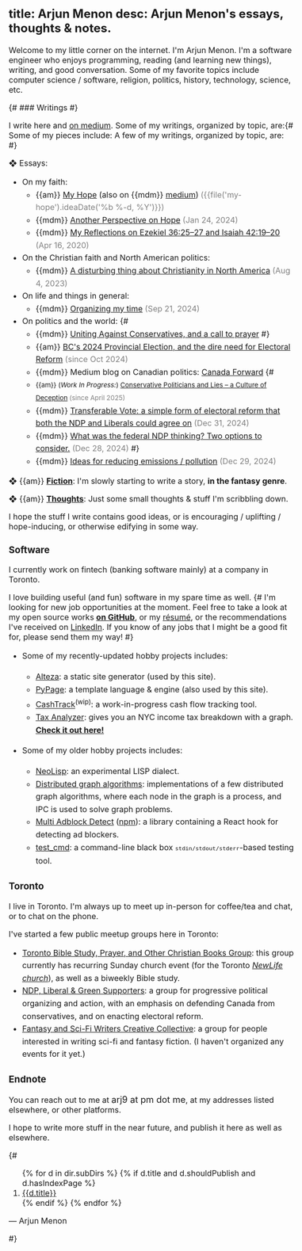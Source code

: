 title: Arjun Menon
desc: Arjun Menon's essays, thoughts & notes.
---
<style>
.content {
	font-family: {{ fancy_sans_1 }};
}
body, p {
	font-size: 16px;
}
h1, h2 {
	margin-top: 1em;
}
ul {
	line-height: 1.6em;
}
.datenote {
	color: gray;
}
.endnote-mail {
	font-family: 'IM Fell English', {{ std_serif_1 }};
	font-size: large;
}
</style>

Welcome to my little corner on the internet. I'm Arjun Menon. I'm a software engineer who enjoys programming, reading (and learning new things), writing, and good conversation. Some of my favorite topics include computer science / software, religion, politics, history, technology, science, etc.

{# ### Writings #}

I write here and [on medium](https://medium.com/@arjungmenon). Some of my writings, organized by topic, are:{# Some of my pieces include: A few of my writings, organized by topic, are: #}

❖ Essays:
* On my faith:
	* {{am}} [My Hope]({{link('my-hope')}}) (also on {{mdm}} [medium](https://medium.com/@arjungmenon/my-hope-bb8d0178797b)) <span class="datenote">({{file('my-hope').ideaDate('%b %-d, %Y')}})</span>
	* {{mdm}} [Another Perspective on Hope](https://medium.com/@arjungmenon/another-perspective-on-hope-b812f6388fdc) <span class="datenote">(Jan 24, 2024)</span>
	* {{mdm}} [My Reflections on Ezekiel 36:25–27 and Isaiah 42:19–20](https://medium.com/@arjungmenon/ezekiel-36-25-27-and-isaiah-42-19-20-945028192388) <span class="datenote">(Apr 16, 2020)</span>
* On the Christian faith and North American politics:
	* {{mdm}} [A disturbing thing about Christianity in North America](https://medium.com/@arjungmenon/one-disturbing-thing-on-christianity-in-north-america-9dae8088c0e4) <span class="datenote">(Aug 4, 2023)</span>
* On life and things in general:
	* {{mdm}} [Organizing my time](https://medium.com/life-and-things/carving-out-my-time-4596332ae631) <span class="datenote">(Sep 21, 2024)</span>
* On politics and the world:
{#
	* {{mdm}} [Uniting Against Conservatives, and a call to prayer](https://medium.com/canada-forward/uniting-against-conservatives-and-a-call-to-prayer-2cede05aac0a)
#}
	* {{am}} [BC's 2024 Provincial Election, and the dire need for Electoral Reform]({{link('bc-2024-and-electoral-reform')}}) <span class="datenote">(since Oct 2024)</span>
    * {{mdm}} Medium blog on Canadian politics: [Canada Forward](https://medium.com/canada-forward)
{#
	* <small>{{am}} (_Work In Progress:_) [Conservative Politicians and Lies – a Culture of Deception]({{link('conservatives-and-lies')}}) <span class="datenote">(since April 2025)</span></small>
	* {{mdm}} [Transferable Vote: a simple form of electoral reform that both the NDP and Liberals could agree on](https://medium.com/canada-forward/transferable-vote-a-simple-form-of-electoral-reform-that-both-the-ndp-and-liberals-could-agree-on-e1be752e2224) <span class="datenote">(Dec 31, 2024)</span>
	* {{mdm}} [What was the federal NDP thinking? Two options to consider.](https://medium.com/canada-forward/what-on-earth-was-the-ndp-and-jagmeet-singh-thinking-838e45a0daef) <span class="datenote">(Dec 28, 2024)</span>
#}
	* {{mdm}} [Ideas for reducing emissions / pollution](https://medium.com/politics-and-systems/possible-solutions-to-reducing-pollution-carbon-emissions-d87f37ebf458) <span class="datenote">(Dec 29, 2024)</span>

❖ {{am}} [**Fiction**]({{link('fiction')}}): I'm slowly starting to write a story, **in the fantasy genre**.

❖ {{am}} [**Thoughts**]({{link('thoughts')}}): Just some small thoughts & stuff I'm scribbling down.

I hope the stuff I write contains good ideas, or is encouraging / uplifting / hope-inducing, or otherwise edifying in some way.

### Software

I currently work on fintech (banking software mainly) at a company in Toronto.

I love building useful (and fun) software in my spare time as well.
{# I'm looking for new job opportunities at the moment. Feel free to take a look at my open source works [**on GitHub**](https://github.com/arjun-menon), or my [résumé](https://gratom.com/arjun-menon/resume/), or the recommendations I've received on [LinkedIn](https://www.linkedin.com/in/arjungmenon/). If you know of any jobs that I might be a good fit for, please send them my way! #}

* Some of my recently-updated hobby projects includes:
	* [Alteza](https://github.com/arjun-menon/alteza): a static site generator (used by this site).
	* [PyPage](https://github.com/arjun-menon/pypage): a template language & engine (also used by this site).
	* [CashTrack](https://github.com/gratom-inc/CashTrack)<sup>(wip)</sup>: a work-in-progress cash flow tracking tool.
	* [Tax Analyzer](https://github.com/arjun-menon/tax-analyzer): gives you an NYC income tax breakdown with a graph. [**Check it out here!**](https://arjun-menon.com/tax-analyzer)

* Some of my older hobby projects includes:
	* [NeoLisp](https://github.com/novarc/NeoLisp): an experimental LISP dialect.
	* [Distributed graph algorithms](https://github.com/arjun-menon/Distributed-Graph-Algorithms): implementations of a few distributed graph algorithms, where each node in the graph is a process, and IPC is used to solve graph problems.
	* [Multi Adblock Detect](https://github.com/arjun-menon/multi-adblock-detect) ([npm](https://www.npmjs.com/package/multi-adblock-detect)): a library containing a React hook for detecting ad blockers.
	* [test_cmd](https://github.com/arjun-menon/test_cmd): a command-line black box <small>`stdin/stdout/stderr`</small>-based testing tool.

### Toronto

I live in Toronto. I'm always up to meet up in-person for coffee/tea and chat, or to chat on the phone.

I've started a few public meetup groups here in Toronto:
* [Toronto Bible Study, Prayer, and Other Christian Books Group](https://www.meetup.com/toronto-bible-study-prayer-and-other-christian-books-group/): this group currently has recurring Sunday church event (for the Toronto _[NewLife church](https://nlife.ca/)_), as well as a biweekly Bible study.
* [NDP, Liberal & Green Supporters](https://www.meetup.com/ndp-liberal-green-party-supporters-group/): a group for progressive political organizing and action, with an emphasis on defending Canada from conservatives, and on enacting electoral reform.
* [Fantasy and Sci-Fi Writers Creative Collective](https://www.meetup.com/fantasy-sci-fi-writing-meetup-group/): a group for people interested in writing sci-fi and fantasy fiction. (I haven't organized any events for it yet.)

### Endnote

You can reach out to me at <span class="endnote-mail">arj9 at pm dot me</span>, at my addresses listed elsewhere, or other platforms.

I hope to write more stuff in the near future, and publish it here as well as elsewhere.


{#

<p>
<ol>
{% for d in dir.subDirs %}
{% if d.title and d.shouldPublish and d.hasIndexPage %}
<li><a href="{{link(d)}}">{{d.title}}</a></li>
{% endif %}
{% endfor %}
</ol>

&mdash; Arjun Menon

#}
